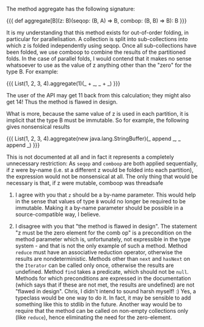 The method aggregate has the following signature:

{{{
def aggregate[B](z: B)(seqop: (B, A) => B, combop: (B, B) => B): B
}}}

It is my understanding that this method exists for out-of-order folding, in particular for parallelisation. A collection is split into sub-collections into which z is folded independently using seqop. Once all sub-collections have been folded, we use comboop to combine the results of the partitioned folds. In the case of parallel folds, I would contend that it makes no sense whatsoever to use as the value of z anything other than the "zero" for the type B. For example:

{{{
   List(1, 2, 3, 4).aggregate(1)(_ + _, _ + _)
}}}

The user of the API may get 11 back from this calculation; they might also get 14! Thus the method is flawed in design.

What is more, because the same value of z is used in each partition, it is implicit that the type B must be immutable. So for example, the following gives nonsensical results

{{{
   List(1, 2, 3, 4).aggregate(new java.lang.StringBuffer)(_ append _, _ append _)
}}}

This is not documented at all and in fact it represents a completely unnecessary restriction: As `seqop` and `comboop` are both applied sequentially, if z were by-name (i.e. st a different z would be folded into each partition), the expression would not be nonsensical at all. The only thing that would be necessary is that, if z were mutable, comboop was threadsafe
1) I agree with you that `z` should be a by-name parameter. This would help in the sense that values of type `B` would no longer be required to be immutable. Making it a by-name parameter should be possible in a source-compatible way, I believe.

2) I disagree with you that "the method is flawed in design". The statement "z must be the zero element for the comb op" is a precondition on the method parameter which is, unfortunately, not expressible in the type system - and that is not the only example of such a method. Method `reduce` must have an associative reduction operator, otherwise the results are nondeterministic. Methods other than `next` and `hasNext` on the `Iterator` can be called only once, otherwise the results are undefined. Method `find` takes a predicate, which should not be `null`.
Methods for which preconditions are expressed in the documentation (which says that if these are not met, the results are undefined) are not "flawed in design".
Chris, I didn't intend to sound harsh myself! :)
Yes, a typeclass would be one way to do it. In fact, it may be sensible to add something like this to stdlib in the future.
Another way would be to require that the method can be called on non-empty collections only (like `reduce`), hence eliminating the need for the zero-element.
